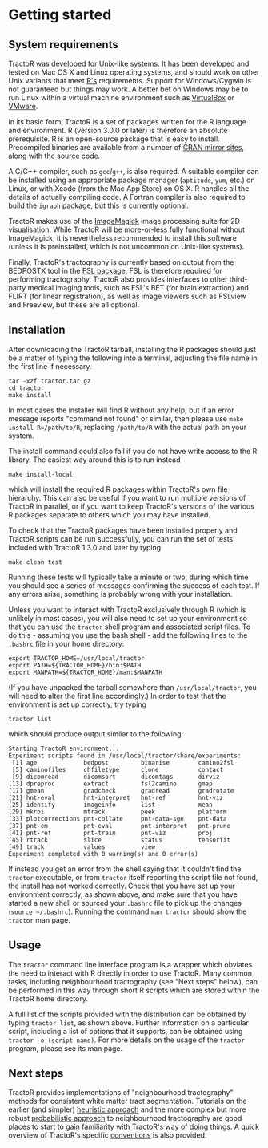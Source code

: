 # Getting started

## System requirements

TractoR was developed for Unix-like systems. It has been developed and tested on Mac OS X and Linux operating systems, and should work on other Unix variants that meet [R's](http://www.r-project.org) requirements. Support for Windows/Cygwin is not guaranteed but things may work. A better bet on Windows may be to run Linux within a virtual machine environment such as [VirtualBox](http://www.virtualbox.org/) or [VMware](http://www.vmware.com).

In its basic form, TractoR is a set of packages written for the R language and environment. R (version 3.0.0 or later) is therefore an absolute prerequisite. R is an open-source package that is easy to install. Precompiled binaries are available from a number of [CRAN mirror sites](http://cran.r-project.org/mirrors.html), along with the source code.

A C/C++ compiler, such as `gcc`/`g++`, is also required. A suitable compiler can be installed using an appropriate package manager (`aptitude`, `yum`, etc.) on Linux, or with Xcode (from the Mac App Store) on OS X. R handles all the details of actually compiling code. A Fortran compiler is also required to build the `igraph` package, but this is currently optional.

TractoR makes use of the [ImageMagick](http://www.imagemagick.org) image processing suite for 2D visualisation. While TractoR will be more-or-less fully functional without ImageMagick, it is nevertheless recommended to install this software (unless it is preinstalled, which is not uncommon on Unix-like systems).

Finally, TractoR's tractography is currently based on output from the BEDPOSTX tool in the [FSL package](http://www.fmrib.ox.ac.uk/fsl/). FSL is therefore required for performing tractography. TractoR also provides interfaces to other third-party medical imaging tools, such as FSL's BET (for brain extraction) and FLIRT (for linear registration), as well as image viewers such as FSLview and Freeview, but these are all optional.

## Installation

After downloading the TractoR tarball, installing the R packages should just be a matter of typing the following into a terminal, adjusting the file name in the first line if necessary.

    tar -xzf tractor.tar.gz
    cd tractor
    make install

In most cases the installer will find R without any help, but if an error message reports "command not found" or similar, then please use `make install R=/path/to/R`, replacing `/path/to/R` with the actual path on your system.

The install command could also fail if you do not have write access to the R library. The easiest way around this is to run instead

    make install-local

which will install the required R packages within TractoR's own file hierarchy. This can also be useful if you want to run multiple versions of TractoR in parallel, or if you want to keep TractoR's versions of the various R packages separate to others which you may have installed.

To check that the TractoR packages have been installed properly and TractoR scripts can be run successfully, you can run the set of tests included with TractoR 1.3.0 and later by typing

    make clean test

Running these tests will typically take a minute or two, during which time you should see a series of messages confirming the success of each test. If any errors arise, something is probably wrong with your installation.

Unless you want to interact with TractoR exclusively through R (which is unlikely in most cases), you will also need to set up your environment so that you can use the `tractor` shell program and associated script files. To do this - assuming you use the bash shell - add the following lines to the `.bashrc` file in your home directory:

    export TRACTOR_HOME=/usr/local/tractor
    export PATH=${TRACTOR_HOME}/bin:$PATH
    export MANPATH=${TRACTOR_HOME}/man:$MANPATH

(If you have unpacked the tarball somewhere than `/usr/local/tractor`, you will need to alter the first line accordingly.) In order to test that the environment is set up correctly, try typing

    tractor list

which should produce output similar to the following:

    Starting TractoR environment...
    Experiment scripts found in /usr/local/tractor/share/experiments:
     [1] age             bedpost         binarise        camino2fsl     
     [5] caminofiles     chfiletype      clone           contact        
     [9] dicomread       dicomsort       dicomtags       dirviz         
    [13] dpreproc        extract         fsl2camino      gmap           
    [17] gmean           gradcheck       gradread        gradrotate     
    [21] hnt-eval        hnt-interpret   hnt-ref         hnt-viz        
    [25] identify        imageinfo       list            mean           
    [29] mkroi           mtrack          peek            platform       
    [33] plotcorrections pnt-collate     pnt-data-sge    pnt-data       
    [37] pnt-em          pnt-eval        pnt-interpret   pnt-prune      
    [41] pnt-ref         pnt-train       pnt-viz         proj           
    [45] rtrack          slice           status          tensorfit      
    [49] track           values          view
    Experiment completed with 0 warning(s) and 0 error(s)

If instead you get an error from the shell saying that it couldn't find the `tractor` executable, or from `tractor` itself reporting the script file not found, the install has not worked correctly. Check that you have set up your environment correctly, as shown above, and make sure that you have started a new shell or sourced your `.bashrc` file to pick up the changes (`source ~/.bashrc`). Running the command `man tractor` should show the `tractor` man page.

## Usage

The `tractor` command line interface program is a wrapper which obviates the need to interact with R directly in order to use TractoR. Many common tasks, including neighbourhood tractography (see "Next steps" below), can be performed in this way through short R scripts which are stored within the TractoR home directory.

A full list of the scripts provided with the distribution can be obtained by typing `tractor list`, as shown above. Further information on a particular script, including a list of options that it supports, can be obtained using `tractor -o (script name)`. For more details on the usage of the `tractor` program, please see its man page.

## Next steps

TractoR provides implementations of "neighbourhood tractography" methods for consistent white matter tract segmentation. Tutorials on the earlier (and simpler) [heuristic approach](HNT-tutorial.html) and the more complex but more robust [probabilistic approach](PNT-tutorial.html) to neighbourhood tractography are good places to start to gain familiarity with TractoR's way of doing things. A quick overview of TractoR's specific [conventions](conventions.html) is also provided.